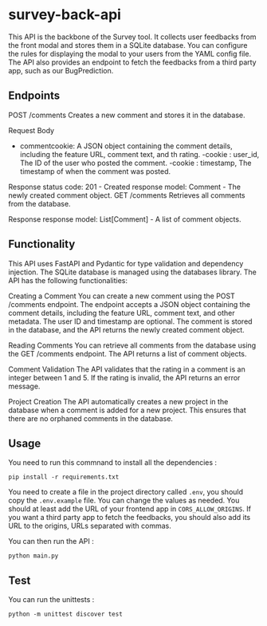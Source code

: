 # survey-back-api

This API is the backbone of the Survey tool. It collects user feedbacks from the front modal and stores them in a SQLite database.
You can configure the rules for displaying the modal to your users from the YAML config file.
The API also provides an endpoint to fetch the feedbacks from a third party app, such as our BugPrediction.

## Endpoints

POST /comments
Creates a new comment and stores it in the database.

Request Body
- commentcookie: A JSON object containing the comment details, including the feature URL, comment text, and th rating.
    -cookie : user_id, The ID of the user who posted the comment.
    -cookie : timestamp, The timestamp of when the comment was posted.
    
Response
status code: 201 - Created
response model: Comment - The newly created comment object.
GET /comments
Retrieves all comments from the database.

Response
response model: List[Comment] - A list of comment objects.

## Functionality
This API uses FastAPI and Pydantic for type validation and dependency injection. The SQLite database is managed using the databases library. The API has the following functionalities:

Creating a Comment
You can create a new comment using the POST /comments endpoint. The endpoint accepts a JSON object containing the comment details, including the feature URL, comment text, and other metadata. The user ID and timestamp are optional. The comment is stored in the database, and the API returns the newly created comment object.

Reading Comments
You can retrieve all comments from the database using the GET /comments endpoint. The API returns a list of comment objects.

Comment Validation
The API validates that the rating in a comment is an integer between 1 and 5. If the rating is invalid, the API returns an error message.

Project Creation
The API automatically creates a new project in the database when a comment is added for a new project. This ensures that there are no orphaned comments in the database.
## Usage

You need to run this commnand to install all the dependencies :

    pip install -r requirements.txt

You need to create a file in the project directory called ```.env```, you should copy the ```.env.example``` file.
You can change the values as needed. You should at least add the URL of your frontend app in ```CORS_ALLOW_ORIGINS```.
If you want a third party app to fetch the feedbacks, you should also add its URL to the origins, URLs separated with commas.

You can then run the API :

    python main.py

## Test 

You can run the unittests : 

    python -m unittest discover test
